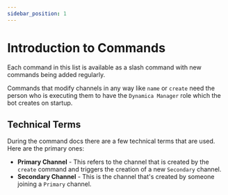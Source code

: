```yaml
---
sidebar_position: 1
---
```


# Introduction to Commands

Each command in this list is available as a slash command with new commands being added regularly.

Commands that modify channels in any way like `name` or `create` need the person who is executing them to have the `Dynamica Manager` role which the bot creates on startup.

## Technical Terms

During the command docs there are a few technical terms that are used. Here are the primary ones:

- **Primary Channel** - This refers to the channel that is created by the `create` command and triggers the creation of a new `Secondary` channel.
- **Secondary Channel** - This is the channel that's created by someone joining a `Primary` channel.
